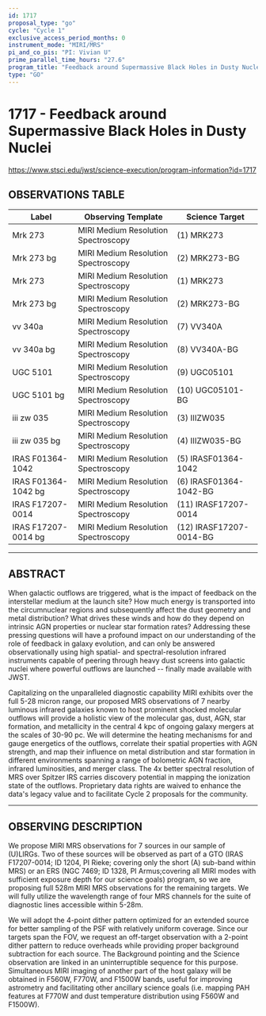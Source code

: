 ```yaml
---
id: 1717
proposal_type: "go"
cycle: "Cycle 1"
exclusive_access_period_months: 0
instrument_mode: "MIRI/MRS"
pi_and_co_pis: "PI: Vivian U"
prime_parallel_time_hours: "27.6"
program_title: "Feedback around Supermassive Black Holes in Dusty Nuclei"
type: "GO"
---
```

# 1717 - Feedback around Supermassive Black Holes in Dusty Nuclei
https://www.stsci.edu/jwst/science-execution/program-information?id=1717
## OBSERVATIONS TABLE
| Label                  | Observing Template                  | Science Target             |
|------------------------|-------------------------------------|----------------------------|
| Mrk 273                | MIRI Medium Resolution Spectroscopy | (1) MRK273                 |
| Mrk 273 bg             | MIRI Medium Resolution Spectroscopy | (2) MRK273-BG              |
| Mrk 273                | MIRI Medium Resolution Spectroscopy | (1) MRK273                 |
| Mrk 273 bg             | MIRI Medium Resolution Spectroscopy | (2) MRK273-BG              |
| vv 340a                | MIRI Medium Resolution Spectroscopy | (7) VV340A                 |
| vv 340a bg             | MIRI Medium Resolution Spectroscopy | (8) VV340A-BG              |
| UGC 5101               | MIRI Medium Resolution Spectroscopy | (9) UGC05101               |
| UGC 5101 bg            | MIRI Medium Resolution Spectroscopy | (10) UGC05101-BG           |
| iii zw 035             | MIRI Medium Resolution Spectroscopy | (3) IIIZW035               |
| iii zw 035 bg          | MIRI Medium Resolution Spectroscopy | (4) IIIZW035-BG            |
| IRAS F01364-1042       | MIRI Medium Resolution Spectroscopy | (5) IRASF01364-1042        |
| IRAS F01364-1042 bg    | MIRI Medium Resolution Spectroscopy | (6) IRASF01364-1042-BG     |
| IRAS F17207-0014       | MIRI Medium Resolution Spectroscopy | (11) IRASF17207-0014       |
| IRAS F17207-0014 bg    | MIRI Medium Resolution Spectroscopy | (12) IRASF17207-0014-BG    |

---

## ABSTRACT

When galactic outflows are triggered, what is the impact of feedback on the interstellar medium at the launch site? How much energy is transported into the circumnuclear regions and subsequently affect the dust geometry and metal distribution? What drives these winds and how do they depend on intrinsic AGN properties or nuclear star formation rates? Addressing these pressing questions will have a profound impact on our understanding of the role of feedback in galaxy evolution, and can only be answered observationally using high spatial- and spectral-resolution infrared instruments capable of peering through heavy dust screens into galactic nuclei where powerful outflows are launched -- finally made available with JWST.

Capitalizing on the unparalleled diagnostic capability MIRI exhibits over the full 5-28 micron range, our proposed MRS observations of 7 nearby luminous infrared galaxies known to host prominent shocked molecular outflows will provide a holistic view of the molecular gas, dust, AGN, star formation, and metallicity in the central 4 kpc of ongoing galaxy mergers at the scales of 30-90 pc. We will determine the heating mechanisms for and gauge energetics of the outflows, correlate their spatial properties with AGN strength, and map their influence on metal distribution and star formation in different environments spanning a range of bolometric AGN fraction, infrared luminosities, and merger class. The 4x better spectral resolution of MRS over Spitzer IRS carries discovery potential in mapping the ionization state of the outflows. Proprietary data rights are waived to enhance the data's legacy value and to facilitate Cycle 2 proposals for the community.

---

## OBSERVING DESCRIPTION

We propose MIRI MRS observations for 7 sources in our sample of (U)LIRGs. Two of these sources will be observed as part of a GTO (IRAS F17207-0014; ID 1204, PI Rieke; covering only the short (A) sub-band within MRS) or an ERS (NGC 7469; ID 1328, PI Armus;covering all MIRI modes with sufficient exposure depth for our science goals) program, so we are proposing full 528m MIRI MRS observations for the remaining targets. We will fully utilize the wavelength range of four MRS channels for the suite of diagnostic lines accessible within 5-28m.

We will adopt the 4-point dither pattern optimized for an extended source for better sampling of the PSF with relatively uniform coverage. Since our targets span the FOV, we request an off-target observation with a 2-point dither pattern to reduce overheads while providing proper background subtraction for each source. The Background pointing and the Science observation are linked in an uninterruptible sequence for this purpose. Simultaneous MIRI imaging of another part of the host galaxy will be obtained in F560W, F770W, and F1500W bands, useful for improving astrometry and facilitating other ancillary science goals (i.e. mapping PAH features at F770W and dust temperature distribution using F560W and F1500W).